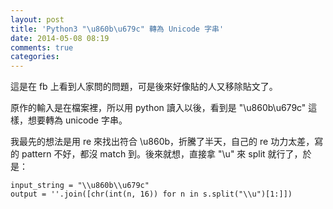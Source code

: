 ```yaml
---
layout: post
title: 'Python3 "\u860b\u679c" 轉為 Unicode 字串'
date: 2014-05-08 08:19
comments: true
categories: 
---
```

這是在 fb 上看到人家問的問題，可是後來好像貼的人又移除貼文了。

原作的輸入是在檔案裡，所以用 python 讀入以後，看到是 "\\u860b\\u679c" 這樣，想要轉為 unicode 字串。

我最先的想法是用 re 來找出符合 \u860b，折騰了半天，自己的 re 功力太差，寫的 pattern 不好，都沒 match 到。後來就想，直接拿 "\u" 來 split 就行了，於是：

```
input_string = "\\u860b\\u679c"
output = ''.join([chr(int(n, 16)) for n in s.split("\\u")[1:]])
```
